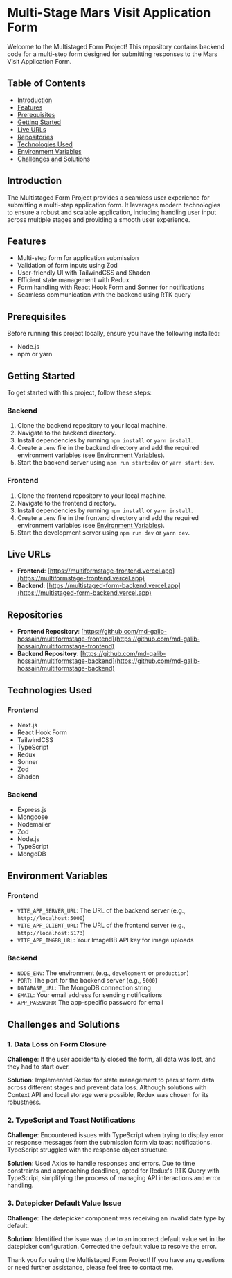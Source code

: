 # Multi-Stage Mars Visit Application Form

Welcome to the Multistaged Form Project! This repository contains backend code for a multi-step form designed for submitting responses to the Mars Visit Application Form.

## Table of Contents

- [Introduction](#introduction)
- [Features](#features)
- [Prerequisites](#prerequisites)
- [Getting Started](#getting-started)
- [Live URLs](#live-urls)
- [Repositories](#repositories)
- [Technologies Used](#technologies-used)
- [Environment Variables](#environment-variables)
- [Challenges and Solutions](#challenges-and-solutions)

## Introduction

The Multistaged Form Project provides a seamless user experience for submitting a multi-step application form. It leverages modern technologies to ensure a robust and scalable application, including handling user input across multiple stages and providing a smooth user experience.

## Features

- Multi-step form for application submission
- Validation of form inputs using Zod
- User-friendly UI with TailwindCSS and Shadcn
- Efficient state management with Redux
- Form handling with React Hook Form and Sonner for notifications
- Seamless communication with the backend using RTK query

## Prerequisites

Before running this project locally, ensure you have the following installed:

- Node.js
- npm or yarn

## Getting Started

To get started with this project, follow these steps:

### Backend

1. Clone the backend repository to your local machine.
2. Navigate to the backend directory.
3. Install dependencies by running `npm install` or `yarn install`.
4. Create a `.env` file in the backend directory and add the required environment variables (see [Environment Variables](#environment-variables)).
5. Start the backend server using `npm run start:dev` or `yarn start:dev`.

### Frontend

1. Clone the frontend repository to your local machine.
2. Navigate to the frontend directory.
3. Install dependencies by running `npm install` or `yarn install`.
4. Create a `.env` file in the frontend directory and add the required environment variables (see [Environment Variables](#environment-variables)).
5. Start the development server using `npm run dev` or `yarn dev`.

## Live URLs

- **Frontend**: [https://multiformstage-frontend.vercel.app](https://multiformstage-frontend.vercel.app)
- **Backend**: [https://multistaged-form-backend.vercel.app](https://multistaged-form-backend.vercel.app)

## Repositories

- **Frontend Repository**: [https://github.com/md-galib-hossain/multiformstage-frontend](https://github.com/md-galib-hossain/multiformstage-frontend)
- **Backend Repository**: [https://github.com/md-galib-hossain/multiformstage-backend](https://github.com/md-galib-hossain/multiformstage-backend)

## Technologies Used

### Frontend

- Next.js
- React Hook Form
- TailwindCSS
- TypeScript
- Redux
- Sonner
- Zod
- Shadcn

### Backend

- Express.js
- Mongoose
- Nodemailer
- Zod
- Node.js
- TypeScript
- MongoDB

## Environment Variables

### Frontend

- `VITE_APP_SERVER_URL`: The URL of the backend server (e.g., `http://localhost:5000`)
- `VITE_APP_CLIENT_URL`: The URL of the frontend server (e.g., `http://localhost:5173`)
- `VITE_APP_IMGBB_URL`: Your ImageBB API key for image uploads

### Backend

- `NODE_ENV`: The environment (e.g., `development` or `production`)
- `PORT`: The port for the backend server (e.g., `5000`)
- `DATABASE_URL`: The MongoDB connection string
- `EMAIL`: Your email address for sending notifications
- `APP_PASSWORD`: The app-specific password for email

## Challenges and Solutions

### 1. Data Loss on Form Closure

**Challenge**: If the user accidentally closed the form, all data was lost, and they had to start over.

**Solution**: Implemented Redux for state management to persist form data across different stages and prevent data loss. Although solutions with Context API and local storage were possible, Redux was chosen for its robustness.

### 2. TypeScript and Toast Notifications

**Challenge**: Encountered issues with TypeScript when trying to display error or response messages from the submission form via toast notifications. TypeScript struggled with the response object structure.

**Solution**: Used Axios to handle responses and errors. Due to time constraints and approaching deadlines, opted for Redux's RTK Query with TypeScript, simplifying the process of managing API interactions and error handling.

### 3. Datepicker Default Value Issue

**Challenge**: The datepicker component was receiving an invalid date type by default.

**Solution**: Identified the issue was due to an incorrect default value set in the datepicker configuration. Corrected the default value to resolve the error.

Thank you for using the Multistaged Form Project! If you have any questions or need further assistance, please feel free to contact me.
